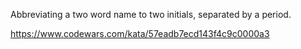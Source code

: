 Abbreviating a two word name to two initials, separated by a period.

https://www.codewars.com/kata/57eadb7ecd143f4c9c0000a3
